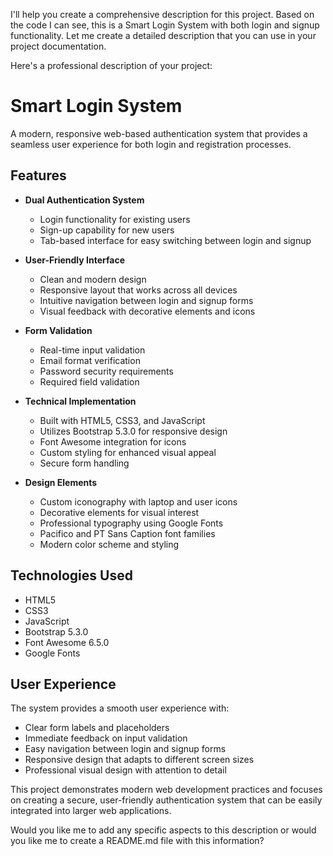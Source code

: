 I'll help you create a comprehensive description for this project. Based on the code I can see, this is a Smart Login System with both login and signup functionality. Let me create a detailed description that you can use in your project documentation.

Here's a professional description of your project:

# Smart Login System

A modern, responsive web-based authentication system that provides a seamless user experience for both login and registration processes.

## Features

- **Dual Authentication System**
  - Login functionality for existing users
  - Sign-up capability for new users
  - Tab-based interface for easy switching between login and signup

- **User-Friendly Interface**
  - Clean and modern design
  - Responsive layout that works across all devices
  - Intuitive navigation between login and signup forms
  - Visual feedback with decorative elements and icons

- **Form Validation**
  - Real-time input validation
  - Email format verification
  - Password security requirements
  - Required field validation

- **Technical Implementation**
  - Built with HTML5, CSS3, and JavaScript
  - Utilizes Bootstrap 5.3.0 for responsive design
  - Font Awesome integration for icons
  - Custom styling for enhanced visual appeal
  - Secure form handling

- **Design Elements**
  - Custom iconography with laptop and user icons
  - Decorative elements for visual interest
  - Professional typography using Google Fonts
  - Pacifico and PT Sans Caption font families
  - Modern color scheme and styling

## Technologies Used

- HTML5
- CSS3
- JavaScript
- Bootstrap 5.3.0
- Font Awesome 6.5.0
- Google Fonts

## User Experience

The system provides a smooth user experience with:
- Clear form labels and placeholders
- Immediate feedback on input validation
- Easy navigation between login and signup forms
- Responsive design that adapts to different screen sizes
- Professional visual design with attention to detail

This project demonstrates modern web development practices and focuses on creating a secure, user-friendly authentication system that can be easily integrated into larger web applications.

Would you like me to add any specific aspects to this description or would you like me to create a README.md file with this information?

